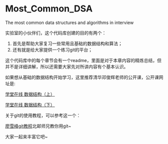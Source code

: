 # Most_Common_DSA
The most common  data structures and algorithms in interview

实验室的小伙伴们，这个代码库创建的目的有两个：

1. 首先是帮助大家复习一些常用且基础的数据结构和算法；
2. 还有就是给大家提供一个练习git的平台；

这个代码库中的每个章节会有一个readme，里面是对于本章内容的精炼总结，但并不是详细讲解，所以还需要大家先对所讲内容有个基本认识。

如果想从基础的数据结构开始学习，这里推荐清华邓俊辉老师的公开课，公开课网址是:

[学堂在线 数据结构（上）](http://www.xuetangx.com/courses/course-v1:TsinghuaX+30240184+sp/about)

[学堂在线 数据结构（下）](http://www.xuetangx.com/courses/course-v1:TsinghuaX+30240184_2X+sp/about)

关于git的使用教程，可以参考这一个：

[廖雪峰git教程](https://www.liaoxuefeng.com/wiki/0013739516305929606dd18361248578c67b8067c8c017b000)北邮师兄教你用git~

大家一起来丰富它吧~
